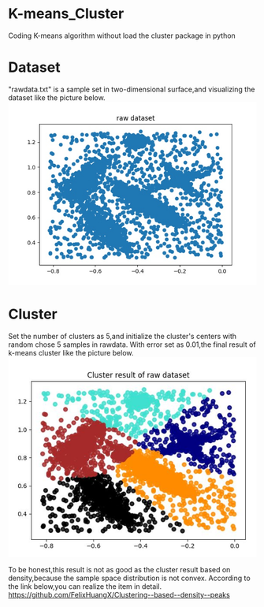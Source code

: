 # K-means_Cluster
Coding K-means algorithm without load the cluster package in python

# Dataset
"rawdata.txt" is a sample set in two-dimensional surface,and visualizing the dataset like the picture below. 
![image](https://github.com/FelixHuangX/K-means_Cluster/blob/master/rawdata.jpeg)

# Cluster
Set the number of clusters as 5,and initialize the cluster's centers with random chose 5 samples in rawdata.
With error set as 0.01,the final result of k-means cluster like the picture below.
![image](https://github.com/FelixHuangX/K-means_Cluster/blob/master/cluster.JPG)

To be honest,this result is not as good as the cluster result based on density,because the sample space distribution is not convex.
According to the link below,you can realize the item in detail.
https://github.com/FelixHuangX/Clustering--based--density--peaks

